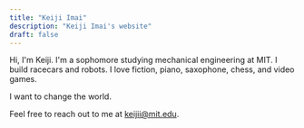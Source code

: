 ```yaml
---
title: "Keiji Imai"
description: "Keiji Imai's website"
draft: false
---
```


Hi, I'm Keiji. I'm a sophomore studying mechanical engineering at MIT. I build racecars and robots. I love fiction, piano, saxophone, chess, and video games. 

I want to change the world. 

Feel free to reach out to me at keijii@mit.edu.